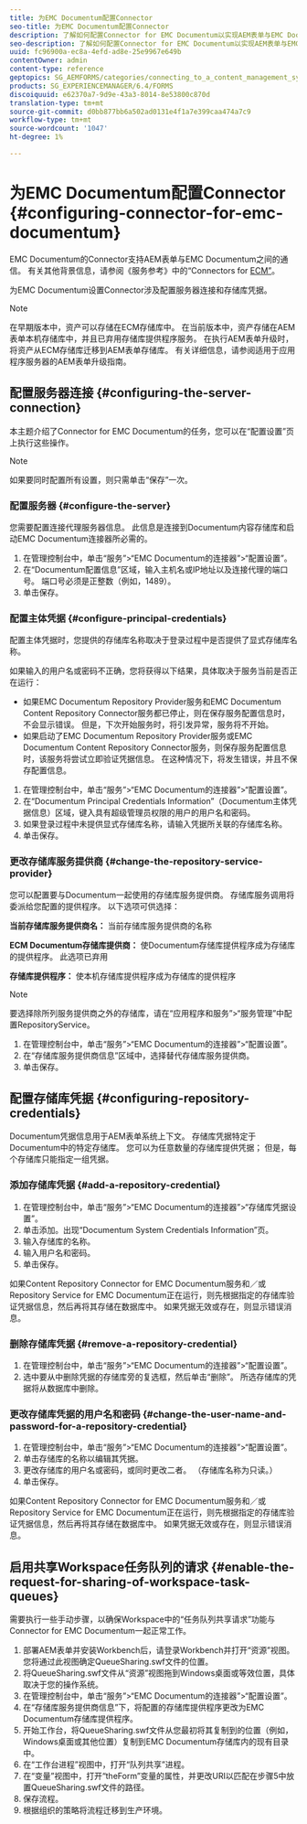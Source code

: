 ```yaml
---
title: 为EMC Documentum配置Connector
seo-title: 为EMC Documentum配置Connector
description: 了解如何配置Connector for EMC Documentum以实现AEM表单与EMC Documentum之间的通信。
seo-description: 了解如何配置Connector for EMC Documentum以实现AEM表单与EMC Documentum之间的通信。
uuid: fc96900a-ec8a-4efd-ad8e-25e9967e649b
contentOwner: admin
content-type: reference
geptopics: SG_AEMFORMS/categories/connecting_to_a_content_management_system
products: SG_EXPERIENCEMANAGER/6.4/FORMS
discoiquuid: e62370a7-9d9e-43a3-8014-8e53800c870d
translation-type: tm+mt
source-git-commit: d0bb877bb6a502ad0131e4f1a7e399caa474a7c9
workflow-type: tm+mt
source-wordcount: '1047'
ht-degree: 1%

---
```



# 为EMC Documentum配置Connector {#configuring-connector-for-emc-documentum}

EMC Documentum的Connector支持AEM表单与EMC Documentum之间的通信。 有关其他背景信息，请参阅《服务参考》中的“Connectors for [ECM”](https://www.adobe.com/go/learn_aemforms_services_63)。

为EMC Documentum设置Connector涉及配置服务器连接和存储库凭据。

>[!NOTE]
>
>在早期版本中，资产可以存储在ECM存储库中。 在当前版本中，资产存储在AEM表单本机存储库中，并且已弃用存储库提供程序服务。 在执行AEM表单升级时，将资产从ECM存储库迁移到AEM表单存储库。 有关详细信息，请参阅适用于应用程序服务器的AEM表单升级指南。

## 配置服务器连接 {#configuring-the-server-connection}

本主题介绍了Connector for EMC Documentum的任务，您可以在“配置设置”页上执行这些操作。

>[!NOTE]
>
>如果要同时配置所有设置，则只需单击“保存”一次。

### 配置服务器 {#configure-the-server}

您需要配置连接代理服务器信息。 此信息是连接到Documentum内容存储库和启动EMC Documentum连接器所必需的。

1. 在管理控制台中，单击“服务”>“EMC Documentum的连接器”>“配置设置”。
1. 在“Documentum配置信息”区域，输入主机名或IP地址以及连接代理的端口号。 端口号必须是正整数（例如，1489）。
1. 单击保存。

### 配置主体凭据 {#configure-principal-credentials}

配置主体凭据时，您提供的存储库名称取决于登录过程中是否提供了显式存储库名称。

如果输入的用户名或密码不正确，您将获得以下结果，具体取决于服务当前是否正在运行：

* 如果EMC Documentum Repository Provider服务和EMC Documentum Content Repository Connector服务都已停止，则在保存服务配置信息时，不会显示错误。 但是，下次开始服务时，将引发异常，服务将不开始。
* 如果启动了EMC Documentum Repository Provider服务或EMC Documentum Content Repository Connector服务，则保存服务配置信息时，该服务将尝试立即验证凭据信息。 在这种情况下，将发生错误，并且不保存配置信息。

1. 在管理控制台中，单击“服务”>“EMC Documentum的连接器”>“配置设置”。
1. 在“Documentum Principal Credentials Information”（Documentum主体凭据信息）区域，键入具有超级管理员权限的用户的用户名和密码。
1. 如果登录过程中未提供显式存储库名称，请输入凭据所关联的存储库名称。
1. 单击保存。

### 更改存储库服务提供商 {#change-the-repository-service-provider}

您可以配置要与Documentum一起使用的存储库服务提供商。 存储库服务调用将委派给您配置的提供程序。 以下选项可供选择：

**当前存储库服务提供商名：** 当前存储库服务提供商的名称

**ECM Documentum存储库提供商：** 使Documentum存储库提供程序成为存储库的提供程序。 此选项已弃用

**存储库提供程序：** 使本机存储库提供程序成为存储库的提供程序

>[!NOTE]
>
>要选择除所列服务提供商之外的存储库，请在“应用程序和服务”>“服务管理”中配置RepositoryService。 <!-- Fix broken link (See Managing Services) -->

1. 在管理控制台中，单击“服务”>“EMC Documentum的连接器”>“配置设置”。
1. 在“存储库服务提供商信息”区域中，选择替代存储库服务提供商。
1. 单击保存。

## 配置存储库凭据 {#configuring-repository-credentials}

Documentum凭据信息用于AEM表单系统上下文。 存储库凭据特定于Documentum中的特定存储库。 您可以为任意数量的存储库提供凭据； 但是，每个存储库只能指定一组凭据。

### 添加存储库凭据 {#add-a-repository-credential}

1. 在管理控制台中，单击“服务”>“EMC Documentum的连接器”>“存储库凭据设置”。
1. 单击添加。出现“Documentum System Credentials Information”页。
1. 输入存储库的名称。
1. 输入用户名和密码。
1. 单击保存。

如果Content Repository Connector for EMC Documentum服务和／或Repository Service for EMC Documentum正在运行，则先根据指定的存储库验证凭据信息，然后再将其存储在数据库中。 如果凭据无效或存在，则显示错误消息。

### 删除存储库凭据 {#remove-a-repository-credential}

1. 在管理控制台中，单击“服务”>“EMC Documentum的连接器”>“配置设置”。
1. 选中要从中删除凭据的存储库旁的复选框，然后单击“删除”。 所选存储库的凭据将从数据库中删除。

### 更改存储库凭据的用户名和密码 {#change-the-user-name-and-password-for-a-repository-credential}

1. 在管理控制台中，单击“服务”>“EMC Documentum的连接器”>“配置设置”。
1. 单击存储库的名称以编辑其凭据。
1. 更改存储库的用户名或密码，或同时更改二者。 （存储库名称为只读。）
1. 单击保存。

如果Content Repository Connector for EMC Documentum服务和／或Repository Service for EMC Documentum正在运行，则先根据指定的存储库验证凭据信息，然后再将其存储在数据库中。 如果凭据无效或存在，则显示错误消息。

## 启用共享Workspace任务队列的请求 {#enable-the-request-for-sharing-of-workspace-task-queues}

需要执行一些手动步骤，以确保Workspace中的“任务队列共享请求”功能与Connector for EMC Documentum一起正常工作。

1. 部署AEM表单并安装Workbench后，请登录Workbench并打开“资源”视图。 您将通过此视图确定QueueSharing.swf文件的位置。
1. 将QueueSharing.swf文件从“资源”视图拖到Windows桌面或等效位置，具体取决于您的操作系统。
1. 在管理控制台中，单击“服务”>“EMC Documentum的连接器”>“配置设置”。
1. 在“存储库服务提供商信息”下，将配置的存储库提供程序更改为EMC Documentum存储库提供程序。
1. 开始工作台，将QueueSharing.swf文件从您最初将其复制到的位置（例如，Windows桌面或其他位置）复制到EMC Documentum存储库内的现有目录中。
1. 在“工作台进程”视图中，打开“队列共享”进程。
1. 在“变量”视图中，打开“theForm”变量的属性，并更改URI以匹配在步骤5中放置QueueSharing.swf文件的路径。
1. 保存流程。
1. 根据组织的策略将流程迁移到生产环境。

